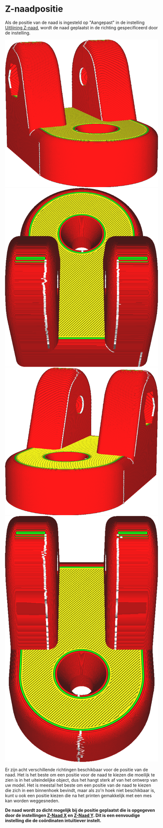 Z-naadpositie
====
Als de positie van de naad is ingesteld op "Aangepast" in de instelling [Uitlijning Z-naad](z_seam_type.md), wordt de naad geplaatst in de richting gespecificeerd door de instelling.

<!--screenshot {
"image_path": "z_seam_x_left.png",
"modellen": [
    {
        "script": "rod_holder.scad",
        "transformatie": ["roterenZ(-90)"]
    }
],
"camerapositie": [-55, 128, 40],
"instellingen": {
    "z_seam_type": "terug",
    "z_seam_position": "links"
},
"kleuren": 64
}-->
<!--screenshot {
"image_path": "z_seam_y_back.png",
"modellen": [
    {
        "script": "rod_holder.scad",
        "transformatie": ["roterenZ(-90)"]
    }
],
"camerapositie": [0, -77, 130],
"instellingen": {
    "z_seam_type": "terug",
    "z_seam_position": "terug"
},
"kleuren": 64
}-->
<!--screenshot {
"image_path": "z_seam_x_right.png",
"modellen": [
    {
        "script": "rod_holder.scad",
        "transformatie": ["roterenZ(-90)"]
    }
],
"camerapositie": [55, 128, 40],
"instellingen": {
    "z_seam_type": "terug",
    "z_seam_position": "rechts"
},
"kleuren": 64
}-->
<!--screenshot {
"image_path": "z_seam_y_front.png",
"modellen": [
    {
        "script": "rod_holder.scad",
        "transformatie": ["roterenZ(-90)"]
    }
],
"camera_positie": [0, 77, 130],
"instellingen": {
    "z_seam_type": "terug",
    "z_seam_position": "voorkant"
},
"kleuren": 64
}-->
![De naad zit aan de linkerkant](../../../articles/images/z_seam_x_left.png)
![De naad zit aan de achterkant](../../../articles/images/z_seam_y_back.png)
![De naad zit aan de rechterkant.](../../../articles/images/z_seam_x_right.png)
![De naad zit aan de voorkant](../../../articles/images/z_seam_y_front.png)

Er zijn acht verschillende richtingen beschikbaar voor de positie van de naad. Het is het beste om een positie voor de naad te kiezen die moeilijk te zien is in het uiteindelijke object, dus het hangt sterk af van het ontwerp van uw model. Het is meestal het beste om een positie van de naad te kiezen die zich in een binnenhoek bevindt, maar als zo'n hoek niet beschikbaar is, kunt u ook een positie kiezen die na het printen gemakkelijk met een mes kan worden weggesneden.

**De naad wordt zo dicht mogelijk bij de positie geplaatst die is opgegeven door de instellingen [Z-Naad X](z_seam_x.md) en [Z-Naad Y](z_seam_y.md). Dit is een eenvoudige instelling die de coördinaten intuïtiever instelt.**